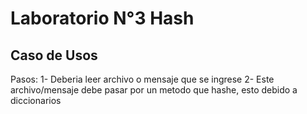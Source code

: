 # Laboratorio N°3 Hash

## Caso de Usos

Pasos: 
1- Deberia leer archivo o mensaje que se ingrese
2- Este archivo/mensaje debe pasar por un metodo que hashe, esto debido a diccionarios

